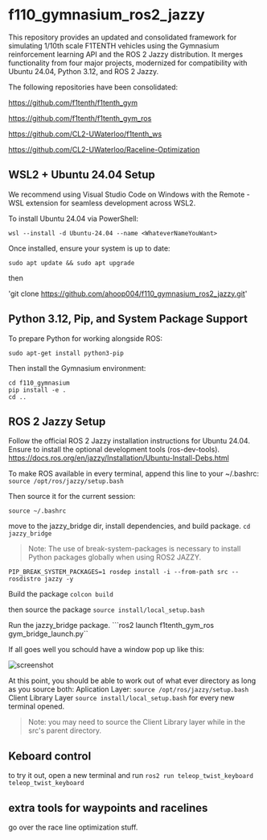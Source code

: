 # f110_gymnasium_ros2_jazzy
This repository provides an updated and consolidated framework for simulating 1/10th scale F1TENTH vehicles using the Gymnasium reinforcement learning API and the ROS 2 Jazzy distribution. It merges functionality from four major projects, modernized for compatibility with Ubuntu 24.04, Python 3.12, and ROS 2 Jazzy.

The following repositories have been consolidated:

https://github.com/f1tenth/f1tenth_gym

https://github.com/f1tenth/f1tenth_gym_ros

https://github.com/CL2-UWaterloo/f1tenth_ws

https://github.com/CL2-UWaterloo/Raceline-Optimization




## WSL2 + Ubuntu 24.04 Setup
We recommend using Visual Studio Code on Windows with the Remote - WSL extension for seamless development across WSL2.

To install Ubuntu 24.04 via PowerShell:
```
wsl --install -d Ubuntu-24.04 --name <WhateverNameYouWant>
```
Once installed, ensure your system is up to date:
```
sudo apt update && sudo apt upgrade
```
then 

'git clone https://github.com/ahoop004/f110_gymnasium_ros2_jazzy.git'
## Python 3.12, Pip, and System Package Support
To prepare Python for working alongside ROS:

```
sudo apt-get install python3-pip
```
Then install the Gymnasium environment:
```
cd f110_gymnasium
pip install -e .
cd ..
```


## ROS 2 Jazzy Setup
Follow the official ROS 2 Jazzy installation instructions for Ubuntu 24.04. Ensure to install the optional development tools (ros-dev-tools).
https://docs.ros.org/en/jazzy/Installation/Ubuntu-Install-Debs.html


To make ROS available in every terminal, append this line to your ~/.bashrc:
```source /opt/ros/jazzy/setup.bash```

Then source it for the current session:

```source ~/.bashrc```


move to the jazzy_bridge dir, install dependencies, and build package.
```cd jazzy_bridge```

>Note: The use of break-system-packages is necessary to install Python packages globally when using ROS2 JAZZY.

```PIP_BREAK_SYSTEM_PACKAGES=1 rosdep install -i --from-path src --rosdistro jazzy -y```

Build the package
```colcon build```

then source the package
```source install/local_setup.bash```

Run the jazzy_bridge package.
```ros2 launch f1tenth_gym_ros gym_bridge_launch.py``

If all goes well you schould have a window pop up like this:

![screenshot](screenshot.svg)

At this point, you should be able to work out of what ever directory as long as you source both:
Aplication Layer:
```source /opt/ros/jazzy/setup.bash```
Client Library Layer 
```source install/local_setup.bash```
for every new terminal opened. 
>Note: you may need to source the Client Library layer while in the src's parent directory.


## Keboard control  
to try it out, open a new terminal and run
```ros2 run teleop_twist_keyboard teleop_twist_keyboard```



## extra tools for waypoints and racelines
go over the race line optimization stuff.

